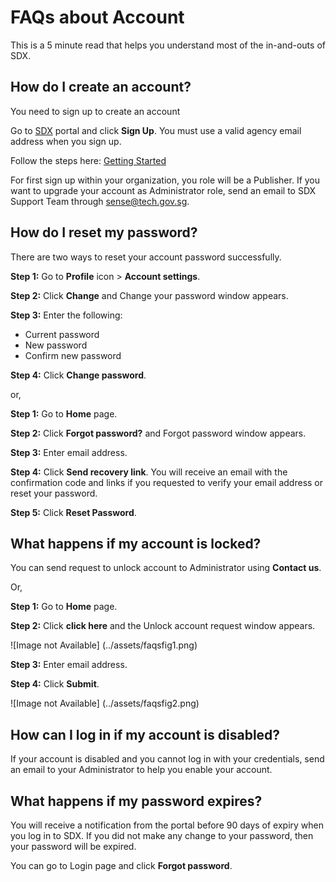 # FAQs about Account

This is a 5 minute read that helps you understand most of the in-and-outs of SDX.

## How do I create an account? 

You need to sign up to create an account

Go to [SDX](https://sdx.sensors.gov.sg/sdx/home) portal and click **Sign Up**. You must use a valid agency email address when you sign up.

Follow the steps here: [Getting Started](https://sensor-data-exchange.opendoc.sg/User%20Guide/Getting%20Started.html)

For first sign up within your organization, you role will be a Publisher. If you want to upgrade your account as Administrator role, send an email to SDX Support Team through <sense@tech.gov.sg>.

## How do I reset my password? 

There are two ways to reset your account password successfully.

**Step 1:** Go to **Profile** icon > **Account settings**.

**Step 2:** Click **Change** and Change your password window appears.

**Step 3:** Enter the following:
- Current password
- New password
- Confirm new password

**Step 4:** Click **Change password**.

or, 

**Step 1:** Go to **Home** page.

**Step 2:** Click **Forgot password?** and Forgot password window appears.

**Step 3:** Enter email address.

**Step 4:** Click **Send recovery link**. You will receive an email with the confirmation code and links if you requested to verify your email address or reset your password.

**Step 5:** Click **Reset Password**.

## What happens if my account is locked? 

You can send request to unlock account to Administrator using **Contact us**.

Or, 

**Step 1:** Go to **Home** page.

**Step 2:** Click **click here** and the Unlock account request window appears.

![Image not Available] (../assets/faqsfig1.png)

**Step 3:** Enter email address.

**Step 4:** Click **Submit**.

![Image not Available] (../assets/faqsfig2.png)

## How can I log in if my account is disabled? 

If your account is disabled and you cannot log in with your credentials, send an email to your Administrator to help you enable your account.

## What happens if my password expires? 

You will receive a notification from the portal before 90 days of expiry when you log in to SDX. If you did not make any change to your password, then your password will be expired.

You can go to Login page and click **Forgot password**.

